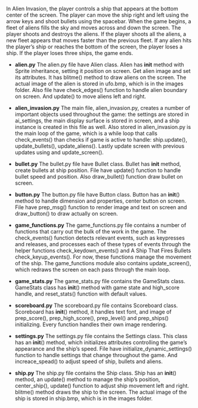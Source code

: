 In Alien Invasion, the player controls a ship that appears at
the bottom center of the screen. The player can move the ship
right and left using the arrow keys and shoot bullets using the
spacebar. When the game begins, a fleet of aliens fills the sky
and moves across and down the screen. The player shoots and
destroys the aliens. If the player shoots all the aliens, a new fleet
appears that moves faster than the previous fleet. If any alien hits
the player’s ship or reaches the bottom of the screen, the player
loses a ship. If the player loses three ships, the game ends.

- **alien.py** The alien.py file have Alien class. Alien has __init__ method with Sprite 
inheritance, setting it position on screen. Get alien image and set its attributes. It 
has blitme() method to draw aliens on the screen. The actual image of the alien is stored in
ufo.bmp, which is in the images folder. Also file have check_edges() function to handle 
alien boundary on screen. And update() to move aliens left and right.

- **alien_invasion.py** The main file, alien_invasion.py, creates a number of important objects used
throughout the game: the settings are stored in ai_settings, the main display
surface is stored in screen, and a ship instance is created in this file as
well. Also stored in alien_invasion.py is the main loop of the game, which is
a while loop that calls check_events() than checks if game is active to handle: ship.update(), 
update_bullets(), update_aliens(). Lastly update screen with previous updates using and update_screen().

- **bullet.py** The bullet.py file have Bullet class. Bullet has __init__ method, create bullets at ship position.
File have update() function to handle bullet speed and position. Also draw_bullet() function draw bullet on screen.

- **button.py** The button.py file have Button class. Button has an __init__() method to handle dimension and properties,
center button on screen. File have prep_msg() function to render image and text on screen and draw_button() to draw 
actually on screen.

- **game_functions.py** The game_functions.py file contains a number of functions that carry out
the bulk of the work in the game. The check_events() function detects relevant
events, such as keypresses and releases, and processes each of these
types of events through the helper functions check_keydown_events() and
A Ship That Fires Bullets
check_keyup_events(). For now, these functions manage the movement of
the ship. The game_functions module also contains update_screen(), which
redraws the screen on each pass through the main loop.

- **game_stats.py** The game_stats.py file contains the GameStats class. GameStats class has __init__() method 
with game state and high_score handle, and reset_stats() function with default values.

- **scoreboard.py** The scoreboard.py file contains Scoreboard class. Scoreboard has __init__() method, 
it handles text font, and image of prep_score(), prep_high_score(), prep_level() and prep_ships() 
initializing. Every function handles their own image rendering.

- **settings.py** The settings.py file contains the Settings class. This class has an
__init__() method, which initializes attributes controlling the game’s
appearance and the ship’s speed. File have initialize_dynamic_settings() function to handle settings 
that change throughout the game. And increace_spead() to adjust speed of ship, bullets and aliens.

- **ship.py** The ship.py file contains the Ship class. Ship has an __init__() method, an
update() method to manage the ship’s position, center_ship(), update() function to adjust ship movement left and right.
blitme() method draws the ship to the screen. The actual image of the ship is stored in ship.bmp, which is in the images folder.